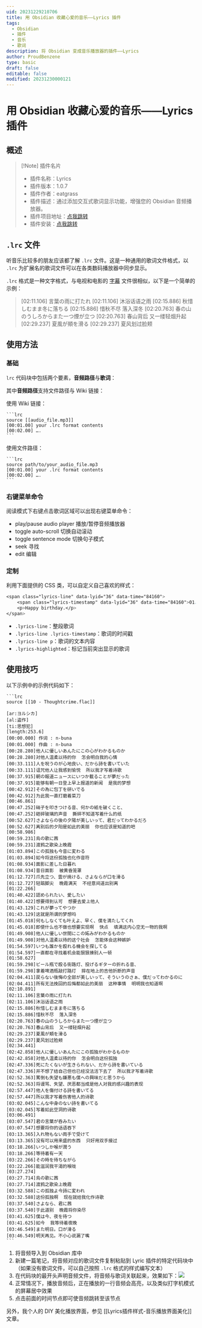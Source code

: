 ```yaml
---
uid: 20231229210706
title: 用 Obsidian 收藏心爱的音乐——Lyrics 插件
tags:
  - Obsidian
  - 插件
  - 音乐
  - 歌词
description: 将 Obsidian 变成音乐播放器的插件——Lyrics
author: ProudBenzene
type: basic
draft: false
editable: false
modified: 20231230000121
---
```


# 用 Obsidian 收藏心爱的音乐——Lyrics 插件

## 概述

> [!Note] 插件名片
> - 插件名称：Lyrics
> - 插件版本：1.0.7
> - 插件作者：eatgrass
> - 插件描述：通过添加交互式歌词显示功能，增强您的 Obsidian 音频播放器。
> - 插件项目地址：[点我跳转](https://github.com/eatgrass/obsidian-lyrics)
> - 插件安装：[点我跳转](obsidian://show-plugin?id=lyrics)

## `.lrc` 文件

听音乐比较多的朋友应该都了解 `.lrc` 文件。这是一种通用的歌词文件格式，以 `.lrc` 为扩展名的歌词文件可以在各类数码播放器中同步显示。

`.lrc` 格式是一种文字格式，与电视和电影的 [字幕]( https://zh.wikipedia.org/wiki/%E5%AD%97%E5%B9%95 "字幕") 文件很相似，以下是一个简单的示例：

> [02:11.106] 言葉の雨に打たれ
> [02:11.106] 沐浴话语之雨
> [02:15.886] 秋惜しむまま冬に落ちる
> [02:15.886] 惜秋不尽 落入深冬
> [02:20.763] 春の山のうしろからまた一つ煙が立つ
> [02:20.763] 春山背后 又一缕轻烟升起
> [02:29.237] 夏風が頬を滑る
> [02:29.237] 夏风划过脸颊

## 使用方法

### 基础

`lrc` 代码块中包括两个要素，**音频路径**与**歌词**：

其中**音频路径**支持文件路径与 Wiki 链接：

使用 Wiki 链接：

````
```lrc
source [[audio_file.mp3]]
[00:01.00] your .lrc format contents
[00:02.00] ….
```
````

使用文件路径：

````
```lrc
source path/to/your_audio_file.mp3
[00:01.00] your .lrc format contents
[00:02.00] ….
```
````

### 右键菜单命令

阅读模式下右键点击歌词区域可以出现右键菜单命令：

- play/pause audio player 播放/暂停音频播放器
- toggle auto-scroll 切换自动滚动
- toggle sentence mode 切换句子模式
- seek 寻找
- edit 编辑

### 定制

利用下面提供的 CSS 类，可以自定义自己喜欢的样式：

```css
<span class="lyrics-line" data-lyid="36" data-time="84160">
	<span class="lyrics-timestamp" data-lyid="36" data-time="84160">01:24</span>
	<p>Happy birthday.</p>
</span>
```

- `.lyrics-line`：整段歌词
- `.lyrics-line .lyrics-timestamp`：歌词的时间戳
- `.lyrics-line p`：歌词的文本内容
- `.lyrics-highlighted`：标记当前突出显示的歌词

## 使用技巧

以下示例中的示例代码如下：

````
```lrc
source [[10 - Thoughtcrime.flac]]

[ar:ヨルシカ]
[al:盗作]
[ti:思想犯]
[length:253.6]
[00:00.000] 作词 : n-buna
[00:01.000] 作曲 : n-buna
[00:28.280]他人に優しいあんたにこの心がわかるものか
[00:28.280]对他人温柔以待的你  怎会明白我的心情
[00:33.111]人を呪うのが心地良い、だから詩を書いていた
[00:33.111]诅咒他人让我感到愉悦  所以我才写着诗歌
[00:37.915]朝の報道ニュースにいつか載ることが夢だった
[00:37.915]能够有朝一日登上早上报道的新闻  是我的梦想
[00:42.912]その為に包丁を研いでる
[00:42.912]为此我一直打磨着菜刀
[00:46.861]
[00:47.252]硝子を叩きつける音、何かの紙を破くこと、
[00:47.252]砸碎玻璃的声音  撕碎不知道写着什么的纸
[00:52.627]さよならの後の夕陽が美しいって、君だってわかるだろ
[00:52.627]离别后的夕阳是如此的美丽  你也应该是知道的吧
[00:58.986]
[00:59.231]烏の歌に茜
[00:59.231]渡鸦之歌染上晚霞
[01:03.894]この孤独も今音に変わる
[01:03.894]如今将这份孤独也化作音符
[01:08.934]面影に差した日暮れ
[01:08.934]昔日面影  被黄昏笼罩
[01:12.727]爪先立つ、雲が焼ける、さよならが口を滑る
[01:12.727]轻踮脚尖  晚霞满天  不经意间道出别离
[01:22.266]
[01:40.422]認められたい、愛したい
[01:40.422]想要得到认可  想要去爱上他人
[01:43.129]これが夢ってやつか
[01:43.129]这就是所谓的梦想吗
[01:45.018]何もしなくても叶えよ、早く、僕を満たしてくれ
[01:45.018]即使什么也不做也想要实现啊  快点  填满这内心空无一物的我啊
[01:49.908]他人に優しい世間にこの妬みがわかるものか
[01:49.908]对他人温柔以待的这个社会  怎能体会这种嫉妒
[01:54.597]いつも誰かを殴れる機会を探してる
[01:54.597]一直都在寻找着机会能狠狠揍别人一顿
[01:58.627]
[01:59.298]ビール瓶で殴る街路灯、投げるギターの折れる音、
[01:59.298]拿着啤酒瓶敲打路灯  摔在地上的吉他折断的声音
[02:04.411]戻らない後悔の全部が美しいって、そういうのさぁ、僕だってわかるのに
[02:04.411]所有无法挽回的后悔都如此的美丽  这种事情  明明我也知道啊
[02:10.891]
[02:11.106]言葉の雨に打たれ
[02:11.106]沐浴话语之雨
[02:15.886]秋惜しむまま冬に落ちる
[02:15.886]惜秋不尽  落入深冬
[02:20.763]春の山のうしろからまた一つ煙が立つ
[02:20.763]春山背后  又一缕轻烟升起
[02:29.237]夏風が頬を滑る
[02:29.237]夏风划过脸颊
[02:34.441]
[02:42.858]他人に優しいあんたにこの孤独がわかるものか
[02:42.858]对他人温柔以待的你  怎会明白这份孤独
[02:47.336]死にたくないが生きられない、だから詩を書いている
[02:47.336]并不想了结自己但也已经没法活下去了  所以我才写着诗歌
[02:52.363]罵倒も失望も嫌悪も僕への興味だと思うから
[02:52.363]将谩骂、失望、厌恶都当成是他人对我的感兴趣的表现
[02:57.447]他人を傷付ける詩を書いてる
[02:57.447]所以我才写着伤害他人的诗歌
[03:02.045]こんな中身のない詩を書いてる
[03:02.045]写着如此空洞的诗歌
[03:06.491]
[03:07.547]君の言葉が呑みたい
[03:07.547]想要将你的话语吞下
[03:13.365]入れ物もない両手で受けて
[03:13.365]没有可以用来盛的东西  只好用双手接过
[03:18.266]いつしか喉が潤う
[03:18.266]等待着有一天
[03:22.266]その時を待ちながら
[03:22.266]能滋润我干渴的喉咙
[03:27.274]
[03:27.714]烏の歌に茜
[03:27.714]渡鸦之歌染上晚霞
[03:32.588]この孤独よ今詩に変われ
[03:32.588]这份孤独啊  现在就给我化作诗歌
[03:37.540]さよなら、君に茜
[03:37.540]于此道别  晚霞将你染尽
[03:41.625]僕は今、夜を待つ
[03:41.625]如今  我等待着夜晚
[03:46.549]また明日。口が滑る
[03:46.549]明天再见。不小心说漏了嘴
```
````

1. 将音频导入到 Obsidian 库中
2. 新建一篇笔记，将音频对应的歌词文件复制粘贴到 Lyric 插件的特定代码块中（如果没有歌词文件，可以自己按照 `.lrc` 格式的样式编写文本）
3. 在代码块的最开头声明音频文件，将音频与歌词关联起来，效果如下：![](https://cdn.pkmer.cn/images/202312292159851.gif!pkmer)
4. 正常情况下，播放音频后，正在播放的一行音频会高亮，以及类似打字机模式的屏幕居中效果
5. 点击前面的时间节点即可使音频跳转至该节点

另外，我个人的 DIY 美化播放界面，参见 [[Lyrics插件样式-音乐播放界面美化]] 文章。